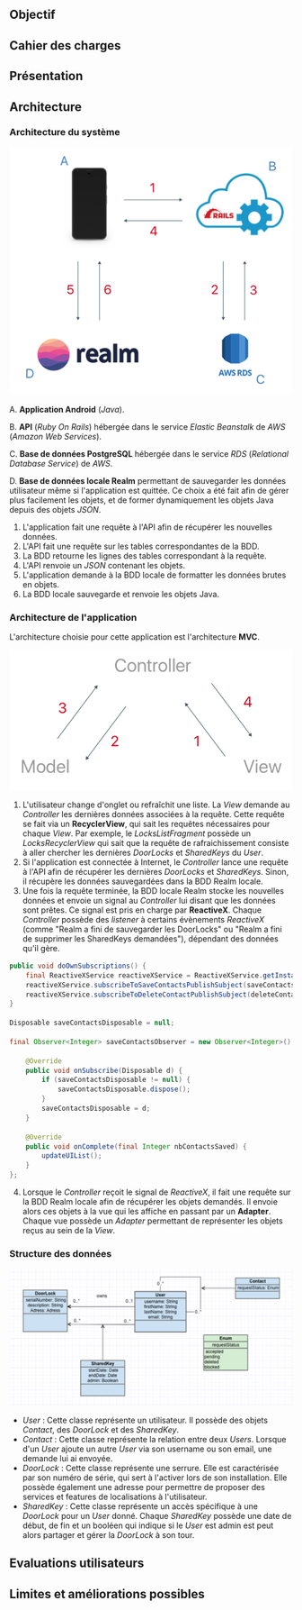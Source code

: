 ## Objectif

## Cahier des charges

## Présentation

## Architecture

### Architecture du système

![Architecture du système](https://raw.githubusercontent.com/Keylight-Android/Keylight-Android.github.io/master/system_architecture.png "Architecture du système")


A. **Application Android** (*Java*).

B. **API** (*Ruby On Rails*) hébergée dans le service *Elastic Beanstalk* de *AWS* (*Amazon Web Services*).

C. **Base de données PostgreSQL** hébergée dans le service *RDS* (*Relational Database Service*) de *AWS*.

D. **Base de données locale Realm** permettant de sauvegarder les données utilisateur même si l'application est quittée. Ce choix a été fait afin de gérer plus facilement les objets, et de former dynamiquement les objets Java depuis des objets *JSON*.


1. L'application fait une requête à l'API afin de récupérer les nouvelles données.
2. L'API fait une requête sur les tables correspondantes de la BDD.
3. La BDD retourne les lignes des tables correspondant à la requête.
4. L'API renvoie un *JSON* contenant les objets.
5. L'application demande à la BDD locale de formatter les données brutes en objets.
6. La BDD locale sauvegarde et renvoie les objets Java.

### Architecture de l'application

L'architecture choisie pour cette application est l'architecture **MVC**.

![Architecture MVC](https://raw.githubusercontent.com/Keylight-Android/Keylight-Android.github.io/master/MVC_structure.png "Architecture MVC")

1. L'utilisateur change d'onglet ou refraîchit une liste. La *View* demande au *Controller* les dernières données associées à la requête. Cette requête se fait via un **RecyclerView**, qui sait les requêtes nécessaires pour chaque *View*. Par exemple, le *LocksListFragment* possède un *LocksRecyclerView* qui sait que la requête de rafraichissement consiste à aller chercher les dernières *DoorLocks* et *SharedKeys* du *User*.
2. Si l'application est connectée à Internet, le *Controller* lance une requête à l'API afin de récupérer les dernières *DoorLocks* et *SharedKeys*. Sinon, il récupère les données sauvegardées dans la BDD Realm locale.
3. Une fois la requête terminée, la BDD locale Realm stocke les nouvelles données et envoie un signal au *Controller* lui disant que les données sont prêtes. Ce signal est pris en charge par **ReactiveX**. Chaque *Controller* possède des *listener* à certains évènements *ReactiveX* (comme "Realm a fini de sauvegarder les DoorLocks" ou "Realm a fini de supprimer les SharedKeys demandées"), dépendant des données qu'il gère.

```java
public void doOwnSubscriptions() {
    final ReactiveXService reactiveXService = ReactiveXService.getInstance(getActivity().getApplicationContext());
    reactiveXService.subscribeToSaveContactsPublishSubject(saveContactsObserver);
    reactiveXService.subscribeToDeleteContactPublishSubject(deleteContactObserver);
}

Disposable saveContactsDisposable = null;

final Observer<Integer> saveContactsObserver = new Observer<Integer>() {

    @Override
    public void onSubscribe(Disposable d) {
    	if (saveContactsDisposable != null) {
        	saveContactsDisposable.dispose();
      	}
      	saveContactsDisposable = d;
    }

    @Override
    public void onComplete(final Integer nbContactsSaved) {
    	updateUIList();
    }
};
```

4. Lorsque le *Controller* reçoit le signal de *ReactiveX*, il fait une requête sur la BDD Realm locale afin de récupérer les objets demandés. Il envoie alors ces objets à la vue qui les affiche en passant par un **Adapter**. Chaque vue possède un *Adapter* permettant de représenter les objets reçus au sein de la *View*.

### Structure des données

![Architecture des données](https://raw.githubusercontent.com/Keylight-Android/Keylight-Android.github.io/master/data_structure.png "Architecture des données")

* *User* : Cette classe représente un utilisateur. Il possède des objets *Contact*, des *DoorLock* et des *SharedKey*.
* *Contact* : Cette classe représente la relation entre deux *Users*. Lorsque d'un *User* ajoute un autre *User* via son username ou son email, une demande lui ai envoyée.
* *DoorLock* : Cette classe représente une serrure. Elle est caractérisée par son numéro de série, qui sert à l'activer lors de son installation. Elle possède également une adresse pour permettre de proposer des services et features de localisations à l'utilisateur.
* *SharedKey* : Cette classe représente un accès spécifique à une *DoorLock* pour un *User* donné. Chaque *SharedKey* possède une date de début, de fin et un booléen qui indique si le *User* est admin est peut alors partager et gérer la *DoorLock* à son tour.


## Evaluations utilisateurs

## Limites et améliorations possibles
